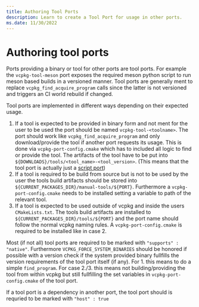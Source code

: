 ```yaml
---
title: Authoring Tool Ports
description: Learn to create a Tool Port for usage in other ports.
ms.date: 11/30/2022
---
```

# Authoring tool ports

Ports providing a binary or tool for other ports are tool ports. For example the `vcpkg-tool-meson` port exposes the required meson python script to run meson based builds in a versioned manner. Tool ports are generally ment to replace `vcpkg_find_acquire_program` calls since the latter is not versioned and triggers an CI world rebuild if changed.

Tool ports are implemented in different ways depending on their expected usage. 
1. If a tool is expected to be provided in binary form and not ment for the user to be used the port should be named `vcpkg-tool-<toolname>`. The port should work like `vcpkg_find_acquire_program` and only download/provide the tool if another port requests its usage. This is done via `vcpkg-port-config.cmake` which has to included all logic to find or provide the tool. The artifacts of the tool have to be put into `${DOWNLOADS}/tools/<tool_name>-<tool_version>`. (This means that the tool port is actually just a [script port](./authoring-script-ports.md))
2. If a tool is required to be build from source but is not to be used by the user the tools build artifacts should be stored into `${CURRENT_PACKAGES_DIR}/manual-tools/${PORT}`. Furthermore a `vcpkg-port-config.cmake` needs to be installed setting a variable to path of the relevant tool.
3. If a tool is expected to be used outside of vcpkg and inside the users `CMakeLists.txt`. The tools build artifacts are installed to `${CURRENT_PACKAGES_DIR}/tools/${PORT}` and the port name should follow the normal vcpkg naming rules. A `vcpkg-port-config.cmake` is required to be installed like in case 2.

Most (if not all) tool ports are required to be marked with `"supports" : "native"`. Furthermore `VCPKG_FORCE_SYSTEM_BINARIES` should be honored if possible with a version check if the system provided binary fullfills the version requirements of the tool port itself (if any).
For 1. this means to do a simple `find_program`. For case 2./3. this means not building/providing the tool from within vcpkg but still fullfilling the set variables in `vcpkg-port-config.cmake` of the tool port.

If a tool port is a dependency in another port, the tool port should is requried to be marked with `"host" : true`
